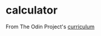 # calculator
From The Odin Project's [curriculum](https://www.theodinproject.com/courses/web-development-101/lessons/calculator?ref=lnav)
